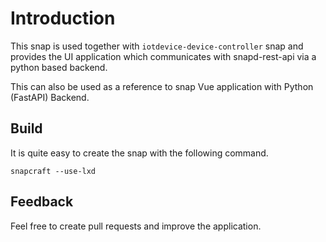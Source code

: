 # Introduction

This snap is used together with `iotdevice-device-controller` snap and provides the UI application which communicates with snapd-rest-api via a python based backend.

This can also be used as a reference to snap Vue application with Python (FastAPI) Backend.

## Build

It is quite easy to create the snap with the following command.

```
snapcraft --use-lxd
```

## Feedback

Feel free to create pull requests and improve the application.
